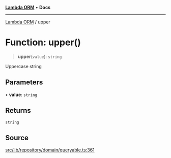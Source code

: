 [**Lambda ORM**](../README.md) • **Docs**

***

[Lambda ORM](../README.md) / upper

# Function: upper()

> **upper**(`value`): `string`

Uppercase string

## Parameters

• **value**: `string`

## Returns

`string`

## Source

[src/lib/repository/domain/queryable.ts:361](https://github.com/lambda-orm/lambdaorm-base/blob/369fa6c47dfcaa18334efd22efe5cc76c83a011a/src/lib/repository/domain/queryable.ts#L361)
